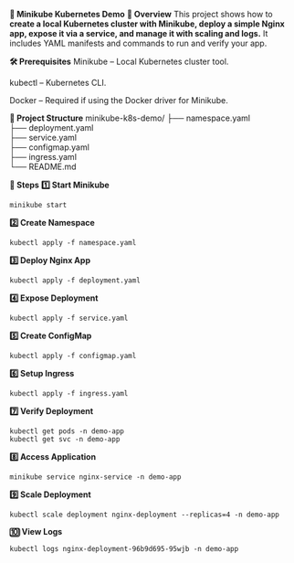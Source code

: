 **🚀 Minikube Kubernetes Demo**
**📌 Overview**
This project shows how to **create a local Kubernetes cluster with Minikube, deploy a simple Nginx app, expose it via a service, and manage it with scaling and logs.**
It includes YAML manifests and commands to run and verify your app.

**🛠 Prerequisites**
Minikube – Local Kubernetes cluster tool.

kubectl – Kubernetes CLI.

Docker – Required if using the Docker driver for Minikube.

**📂 Project Structure**
minikube-k8s-demo/
├── namespace.yaml      
├── deployment.yaml     
├── service.yaml        
├── configmap.yaml      
├── ingress.yaml       
└── README.md 

**📜 Steps**
**1️⃣ Start Minikube**
```
minikube start
```
**2️⃣ Create Namespace**
```
kubectl apply -f namespace.yaml
```
**3️⃣ Deploy Nginx App**
```
kubectl apply -f deployment.yaml
```
**4️⃣ Expose Deployment**
```
kubectl apply -f service.yaml
```
**5️⃣ Create ConfigMap**
```
kubectl apply -f configmap.yaml
```
**6️⃣ Setup Ingress**
```
kubectl apply -f ingress.yaml
```
**7️⃣ Verify Deployment**
```
kubectl get pods -n demo-app
kubectl get svc -n demo-app
```
**8️⃣ Access Application**
```
minikube service nginx-service -n demo-app
```
**9️⃣ Scale Deployment**
```
kubectl scale deployment nginx-deployment --replicas=4 -n demo-app
```
**🔟 View Logs**
```
kubectl logs nginx-deployment-96b9d695-95wjb -n demo-app

```

